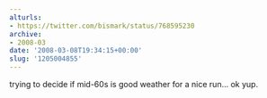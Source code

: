 ```yaml
---
alturls:
- https://twitter.com/bismark/status/768595230
archive:
- 2008-03
date: '2008-03-08T19:34:15+00:00'
slug: '1205004855'
---
```


trying to decide if mid-60s is good weather for a nice run... ok yup.

